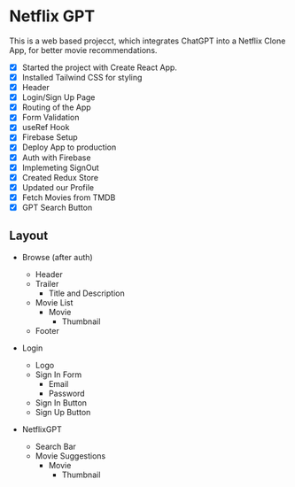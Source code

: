 # Netflix GPT

This is a web based projecct, which integrates ChatGPT into a Netflix Clone App, for better movie recommendations.

- [x] Started the project with Create React App.
- [x] Installed Tailwind CSS for styling
- [x] Header
- [x] Login/Sign Up Page
- [x] Routing of the App
- [x] Form Validation
- [x] useRef Hook
- [x] Firebase Setup
- [x] Deploy App to production
- [x] Auth with Firebase
- [x] Implemeting SignOut
- [x] Created Redux Store
- [x] Updated our Profile
- [x] Fetch Movies from TMDB
- [x] GPT Search Button

## Layout

- Browse (after auth)
    - Header
    - Trailer
        - Title and Description
    - Movie List
        - Movie
            - Thumbnail
    - Footer


- Login
    - Logo
    - Sign In Form
        - Email
        - Password
    - Sign In Button
    - Sign Up Button
- NetflixGPT
    - Search Bar
    - Movie Suggestions
        - Movie
            - Thumbnail
